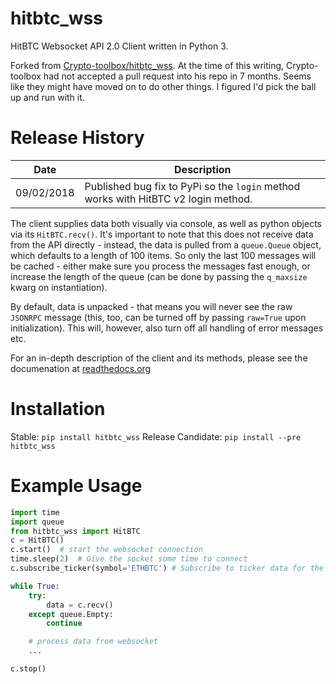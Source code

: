 # hitbtc_wss
HitBTC Websocket API 2.0 Client written in Python 3.

Forked from [Crypto-toolbox/hitbtc_wss](https://github.com/Crypto-toolbox/hitbtc_wss).  At the time of this writing,
Crypto-toolbox had not accepted a pull request into his repo in 7 months.  Seems like they might have
moved on to do other things.  I figured I'd pick the ball up and run with it.  

# Release History


| Date     | Description  |
| -------- | ------------ |
| 09/02/2018 | Published bug fix to PyPi so the `login` method works with HitBTC v2 login method. |

The client supplies data both visually via console, as well as python objects via its `HitBTC.recv()`.
It's important to note that this does not receive data from the API directly -
instead, the data is pulled from a `queue.Queue` object, which defaults to a length of
100 items. So only the last 100 messages will be cached - either make sure you process the messages
fast enough, or increase the length of the queue (can be done by passing the `q_maxsize` kwarg on
instantiation).

By default, data is unpacked - that means you will never see the raw `JSONRPC` message
(this, too, can be turned off by passing `raw=True` upon initialization). This will, however, also
turn off all handling of error messages etc.

For an in-depth description of the client and its methods, please see the documenation at
[readthedocs.org](http://hitbtc-websocket-api-20-client.readthedocs.io/en/latest/)


# Installation

Stable: `pip install hitbtc_wss`
Release Candidate: `pip install --pre hitbtc_wss`

# Example Usage

```python
import time
import queue
from hitbtc_wss import HitBTC
c = HitBTC()
c.start()  # start the websocket connection
time.sleep(2)  # Give the socket some time to connect
c.subscribe_ticker(symbol='ETHBTC') # Subscribe to ticker data for the pair ETHBTC

while True:
    try:
        data = c.recv()
    except queue.Empty:
        continue

    # process data from websocket
    ...

c.stop()
```




